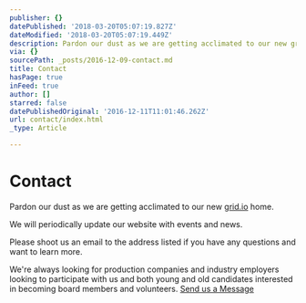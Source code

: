 ```yaml
---
publisher: {}
datePublished: '2018-03-20T05:07:19.827Z'
dateModified: '2018-03-20T05:07:19.449Z'
description: Pardon our dust as we are getting acclimated to our new grid.io home.
via: {}
sourcePath: _posts/2016-12-09-contact.md
title: Contact
hasPage: true
inFeed: true
author: []
starred: false
datePublishedOriginal: '2016-12-11T11:01:46.262Z'
url: contact/index.html
_type: Article

---
```

# **Contact**

Pardon our dust as we are getting acclimated to our new [grid.io][0] home.

We will periodically update our website with events and news.

Please shoot us an email to the address listed if you have any questions and want to learn more.

We're always looking for production companies and industry employers looking to participate with us and both young and old candidates interested in becoming board members and volunteers.
[Send us a Message][1]

[0]: https://thegrid.io/ "thegrid"
[1]: https://dentv.typeform.com/to/V0rJGi